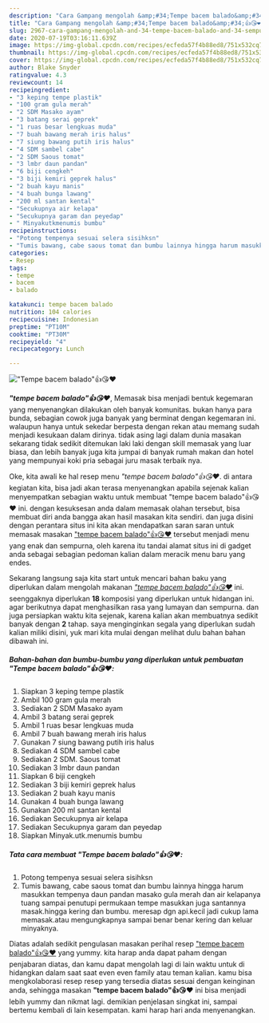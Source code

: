 ```yaml
---
description: "Cara Gampang mengolah &amp;#34;Tempe bacem balado&amp;#34;👍😘❤️, Sempurna"
title: "Cara Gampang mengolah &amp;#34;Tempe bacem balado&amp;#34;👍😘❤️, Sempurna"
slug: 2967-cara-gampang-mengolah-and-34-tempe-bacem-balado-and-34-sempurna
date: 2020-07-19T03:16:11.639Z
image: https://img-global.cpcdn.com/recipes/ecfeda57f4b88ed8/751x532cq70/tempe-bacem-balado👍😘❤️-foto-resep-utama.jpg
thumbnail: https://img-global.cpcdn.com/recipes/ecfeda57f4b88ed8/751x532cq70/tempe-bacem-balado👍😘❤️-foto-resep-utama.jpg
cover: https://img-global.cpcdn.com/recipes/ecfeda57f4b88ed8/751x532cq70/tempe-bacem-balado👍😘❤️-foto-resep-utama.jpg
author: Blake Snyder
ratingvalue: 4.3
reviewcount: 14
recipeingredient:
- "3 keping tempe plastik"
- "100 gram gula merah"
- "2 SDM Masako ayam"
- "3 batang serai geprek"
- "1 ruas besar lengkuas muda"
- "7 buah bawang merah iris halus"
- "7 siung bawang putih iris halus"
- "4 SDM sambel cabe"
- "2 SDM Saous tomat"
- "3 lmbr daun pandan"
- "6 biji cengkeh"
- "3 biji kemiri geprek halus"
- "2 buah kayu manis"
- "4 buah bunga lawang"
- "200 ml santan kental"
- "Secukupnya air kelapa"
- "Secukupnya garam dan peyedap"
- " Minyakutkmenumis bumbu"
recipeinstructions:
- "Potong tempenya sesuai selera sisihksn"
- "Tumis bawang, cabe saous tomat dan bumbu lainnya hingga harum masukkan tempenya daun pandan masako gula merah dan air kelapanya tuang sampai penutupi permukaan tempe masukkan juga santannya masak.hingga kering dan bumbu. meresap dgn api.kecil jadi cukup lama memasak.atau mengungkapnya sampai benar benar kering dan keluar minyaknya."
categories:
- Resep
tags:
- tempe
- bacem
- balado

katakunci: tempe bacem balado 
nutrition: 104 calories
recipecuisine: Indonesian
preptime: "PT10M"
cooktime: "PT30M"
recipeyield: "4"
recipecategory: Lunch

---
```



![&#34;Tempe bacem balado&#34;👍😘❤️](https://img-global.cpcdn.com/recipes/ecfeda57f4b88ed8/751x532cq70/tempe-bacem-balado👍😘❤️-foto-resep-utama.jpg)

<b><i>&#34;tempe bacem balado&#34;👍😘❤️</i></b>, Memasak bisa menjadi bentuk kegemaran yang menyenangkan dilakukan oleh banyak komunitas. bukan hanya para bunda, sebagian cowok juga banyak yang berminat dengan kegemaran ini. walaupun hanya untuk sekedar berpesta dengan rekan atau memang sudah menjadi kesukaan dalam dirinya. tidak asing lagi dalam dunia masakan sekarang tidak sedikit ditemukan laki laki dengan skill memasak yang luar biasa, dan lebih banyak juga kita jumpai di banyak rumah makan dan hotel yang mempunyai koki pria sebagai juru masak terbaik nya.



Oke, kita awali ke hal resep menu <i>&#34;tempe bacem balado&#34;👍😘❤️</i>. di antara kegiatan kita, bisa jadi akan terasa menyenangkan apabila sejenak kalian menyempatkan sebagian waktu untuk membuat &#34;tempe bacem balado&#34;👍😘❤️ ini. dengan kesuksesan anda dalam memasak olahan tersebut, bisa membuat diri anda bangga akan hasil masakan kita sendiri. dan juga disini dengan perantara situs ini kita akan mendapatkan saran saran untuk memasak masakan <u>&#34;tempe bacem balado&#34;👍😘❤️</u> tersebut menjadi menu yang enak dan sempurna, oleh karena itu tandai alamat situs ini di gadget anda sebagai sebagian pedoman kalian dalam meracik menu baru yang endes.


Sekarang langsung saja kita start untuk mencari bahan baku yang diperlukan dalam mengolah makanan <u><i>&#34;tempe bacem balado&#34;👍😘❤️</i></u> ini. seenggaknya diperlukan <b>18</b> komposisi yang diperlukan untuk hidangan ini. agar berikutnya dapat menghasilkan rasa yang lumayan dan sempurna. dan juga persiapkan waktu kita sejenak, karena kalian akan membuatnya sedikit banyak dengan <b>2</b> tahap. saya menginginkan segala yang diperlukan sudah kalian miliki disini, yuk mari kita mulai dengan melihat dulu bahan bahan dibawah ini.

<!--inarticleads1-->

##### Bahan-bahan dan bumbu-bumbu yang diperlukan untuk pembuatan &#34;Tempe bacem balado&#34;👍😘❤️:

1. Siapkan 3 keping tempe plastik
1. Ambil 100 gram gula merah
1. Sediakan 2 SDM Masako ayam
1. Ambil 3 batang serai geprek
1. Ambil 1 ruas besar lengkuas muda
1. Ambil 7 buah bawang merah iris halus
1. Gunakan 7 siung bawang putih iris halus
1. Sediakan 4 SDM sambel cabe
1. Sediakan 2 SDM. Saous tomat
1. Sediakan 3 lmbr daun pandan
1. Siapkan 6 biji cengkeh
1. Sediakan 3 biji kemiri geprek halus
1. Sediakan 2 buah kayu manis
1. Gunakan 4 buah bunga lawang
1. Gunakan 200 ml santan kental
1. Sediakan Secukupnya air kelapa
1. Sediakan Secukupnya garam dan peyedap
1. Siapkan  Minyak.utk.menumis bumbu




<!--inarticleads2-->

##### Tata cara membuat &#34;Tempe bacem balado&#34;👍😘❤️:

1. Potong tempenya sesuai selera sisihksn
1. Tumis bawang, cabe saous tomat dan bumbu lainnya hingga harum masukkan tempenya daun pandan masako gula merah dan air kelapanya tuang sampai penutupi permukaan tempe masukkan juga santannya masak.hingga kering dan bumbu. meresap dgn api.kecil jadi cukup lama memasak.atau mengungkapnya sampai benar benar kering dan keluar minyaknya.




Diatas adalah sedikit pengulasan masakan perihal resep <u>&#34;tempe bacem balado&#34;👍😘❤️</u> yang yummy. kita harap anda dapat paham dengan penjabaran diatas, dan kamu dapat mengolah lagi di lain waktu untuk di hidangkan dalam saat saat even even family atau teman kalian. kamu bisa mengkolaborasi resep resep yang tersedia diatas sesuai dengan keinginan anda, sehingga masakan <b>&#34;tempe bacem balado&#34;👍😘❤️</b> ini bisa menjadi lebih yummy dan nikmat lagi. demikian penjelasan singkat ini, sampai bertemu kembali di lain kesempatan. kami harap hari anda menyenangkan.
